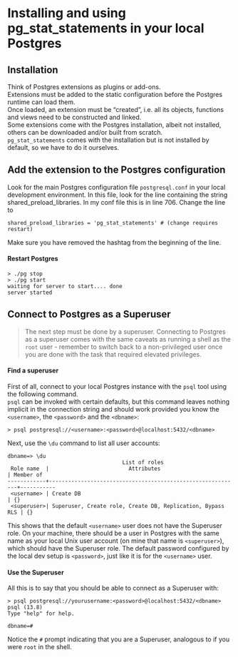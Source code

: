 # Installing and using pg_stat_statements in your local Postgres

## Installation
Think of Postgres extensions as plugins or add-ons.  
Extensions must be added to the static configuration before the Postgres runtime can load them.  
Once loaded, an extension must be “created”, i.e. all its objects, functions and views need to be constructed and linked.  
Some extensions come with the Postgres installation, albeit not installed, others can be downloaded and/or built from scratch.   
`pg_stat_statements` comes with the installation but is not installed by default, so we have to do it ourselves.

## Add the extension to the Postgres configuration
Look for the main Postgres configuration file `postgresql.conf` in your local development environment.
In this file, look for the line containing the string shared_preload_libraries.  In my conf file this is in line 706.  Change the line to 

```
shared_preload_libraries = 'pg_stat_statements' # (change requires restart)
```

Make sure you have removed the hashtag from the beginning of the line.

#### Restart Postgres

```
> ./pg stop
> ./pg start
waiting for server to start.... done
server started
```
## Connect to Postgres as a Superuser

> The next step must be done by a superuser.  Connecting to Postgres as a superuser comes with the same caveats as running a shell as the `root` user - remember to switch back to a non-privileged user once you are done with the task that required elevated privileges.

#### Find a superuser
First of all, connect to your local Postgres instance with the `psql` tool using the following command.  
`psql` can be invoked with certain defaults, but this command leaves nothing implicit in the connection string and should work provided you know 
the `<username>`, the `<password>` and the `<dbname>`:

```
> psql postgresql://<username>:<password>@localhost:5432/<dbname>
```

Next, use the `\du` command to list all user accounts:

```
dbname=> \du
                                    List of roles
 Role name  |                         Attributes                         | Member of
------------+------------------------------------------------------------+-----------
 <username> | Create DB                                                  | {}
 <superuser>| Superuser, Create role, Create DB, Replication, Bypass RLS | {}
 ```
 
This shows that the default `<username>` user does not have the Superuser role.  On your machine, there should be a user in Postgres with the same name as your local Unix user account (on mine that name is `<superuser>`), which should have the Superuser role.  The default password configured by the local dev setup is `<password>`, just like it is for the `<username>` user.

#### Use the Superuser

All this is to say that you should be able to connect as a Superuser with:

```
> psql postgresql://yourusername:<password>@localhost:5432/<dbname>
psql (13.8)
Type "help" for help.

dbname=#
```

Notice the `#` prompt indicating that you are a Superuser, analogous to if you were `root` in the shell.
